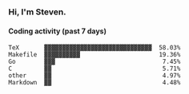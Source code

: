 ### Hi, I'm Steven.

#### Coding activity (past 7 days)
```
TeX       ▓▓▓▓▓▓▓▓▓▓▓▓▓▓▓▓▓▓▓▓▓▓▓▓▓▓▓▓▓▓  58.03%
Makefile  ▓▓▓▓▓▓▓▓▓▓                      19.36%
Go        ▓▓▓                              7.45%
C         ▓▓                               5.71%
other     ▓▓                               4.97%
Markdown  ▓▓                               4.48%
```

